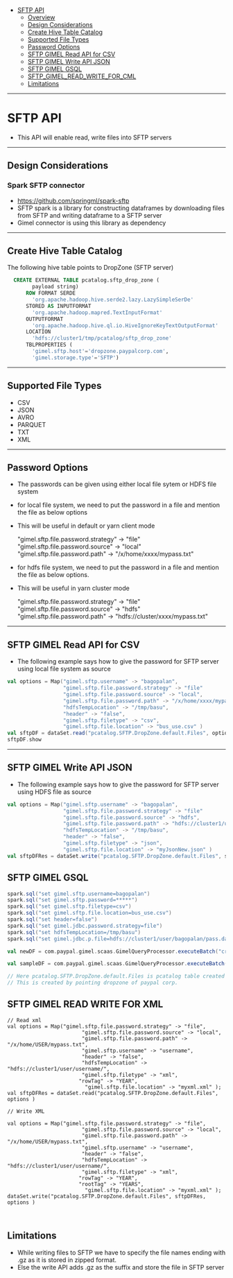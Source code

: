 
* [SFTP API](#SFTP-api)
  * [Overview](#Overview)
  * [Design Considerations](#design-considerations)
  * [Create Hive Table Catalog](#Create-Hive-Table-Catalog)
  * [Supported File Types](#supported-file-types)
  * [Password Options](#Password-Options)
  * [SFTP GIMEL Read API for CSV](#SFTP-GIMEL-Read-API-for-CSV)
  * [SFTP GIMEL Write API JSON](#SFTP-GIMEL-Write-API-JSON)
  * [SFTP GIMEL GSQL](#SFTP-GIMEL-GSQL)
  * [SFTP_GIMEL_READ_WRITE_FOR_CML](#SFTP-GIMEL-READ-WRITE-FOR-XML)
  * [Limitations](#Limitations)
  
  



--------------------------------------------------------------------------------------------------------------------


# SFTP API
* This API will enable read, write files into SFTP servers


--------------------------------------------------------------------------------------------------------------------


## Design Considerations

### Spark SFTP connector 

* https://github.com/springml/spark-sftp
* SFTP spark is a library for constructing dataframes by downloading files from SFTP and writing dataframe to a SFTP server
* Gimel connector is using this library as dependency


--------------------------------------------------------------------------------------------------------------------

## Create Hive Table Catalog

The following hive table points to DropZone (SFTP server)

```sql
  CREATE EXTERNAL TABLE pcatalog.sftp_drop_zone (
        payload string)
      ROW FORMAT SERDE
        'org.apache.hadoop.hive.serde2.lazy.LazySimpleSerDe'
      STORED AS INPUTFORMAT
        'org.apache.hadoop.mapred.TextInputFormat'
      OUTPUTFORMAT
        'org.apache.hadoop.hive.ql.io.HiveIgnoreKeyTextOutputFormat'
      LOCATION
        'hdfs://cluster1/tmp/pcatalog/sftp_drop_zone'
      TBLPROPERTIES (
        'gimel.sftp.host'='dropzone.paypalcorp.com',
        'gimel.storage.type'='SFTP')
```

--------------------------------------------------------------------------------------------------------------------

## Supported File Types

* CSV
* JSON
* AVRO
* PARQUET
* TXT
* XML

--------------------------------------------------------------------------------------------------------------------

## Password Options

* The passwords can be given using either local file sytem or HDFS file system
* for local file system, we need to put the password in a file and mention the file as below options
* This will be useful in default or yarn client mode

    "gimel.sftp.file.password.strategy" -> "file"
    "gimel.sftp.file.password.source" -> "local"
    "gimel.sftp.file.password.path" -> "/x/home/xxxx/mypass.txt"
              
* for hdfs file system, we need to put the password in a file and mention the file as below options.
* This will be useful in yarn cluster mode

    "gimel.sftp.file.password.strategy" -> "file"
    "gimel.sftp.file.password.source" -> "hdfs"
    "gimel.sftp.file.password.path" -> "hdfs://cluster/xxxx/mypass.txt"
              

--------------------------------------------------------------------------------------------------------------------

## SFTP GIMEL Read API for CSV 

* The following example says how to give the password for SFTP server using local file system as source

```scala
val options = Map("gimel.sftp.username" -> "bagopalan",
                  "gimel.sftp.file.password.strategy" -> "file"
                  "gimel.sftp.file.password.source" -> "local",
                  "gimel.sftp.file.password.path" -> "/x/home/xxxx/mypass.txt",
                  "hdfsTempLocation" -> "/tmp/basu", 
                  "header" -> "false", 
                  "gimel.sftp.filetype" -> "csv", 
                  "gimel.sftp.file.location" -> "bus_use.csv" )
val sftpDF = dataSet.read("pcatalog.SFTP.DropZone.default.Files", options )
sftpDF.show

```


--------------------------------------------------------------------------------------------------------------------


## SFTP GIMEL Write API JSON

* The following example says how to give the password for SFTP server using HDFS file as source

```scala
val options = Map("gimel.sftp.username" -> "bagopalan",
                  "gimel.sftp.file.password.strategy" -> "file"
                  "gimel.sftp.file.password.source" -> "hdfs",
                  "gimel.sftp.file.password.path" -> "hdfs://cluster1/user/xxxxxx/mypass.txt",
                  "hdfsTempLocation" -> "/tmp/basu", 
                  "header" -> "false", 
                  "gimel.sftp.filetype" -> "json", 
                  "gimel.sftp.file.location" -> "myJsonNew.json" )
val sftpDFRes = dataSet.write("pcatalog.SFTP.DropZone.default.Files", sftpDF, options )
```


## SFTP GIMEL GSQL

``` scala
spark.sql("set gimel.sftp.username=bagopalan")
spark.sql("set gimel.sftp.password=*****")
spark.sql("set gimel.sftp.filetype=csv")
spark.sql("set gimel.sftp.file.location=bus_use.csv")
spark.sql("set header=false")
spark.sql("set gimel.jdbc.password.strategy=file")
spark.sql("set hdfsTempLocation=/tmp/basu")
spark.sql("set gimel.jdbc.p.file=hdfs://cluster1/user/bagopalan/pass.dat")

val newDF = com.paypal.gimel.scaas.GimelQueryProcessor.executeBatch("create table pcatalog.teradata.simba.pp_scratch.myTable1 as select * from pcatalog.SFTP.DropZone.default.Files",spark)

val sampleDF = com.paypal.gimel.scaas.GimelQueryProcessor.executeBatch("insert into pcatalog.teradata.simba.pp_scratch.myTable1 as select * from pcatalog.SFTP.DropZone.default.Files",spark)

// Here pcatalog.SFTP.DropZone.default.Files is pcatalog table created through gimel pcatalog UI
// This is created by pointing dropzone of paypal corp.


```

## SFTP GIMEL READ WRITE FOR XML

```
// Read xml 
val options = Map("gimel.sftp.file.password.strategy" -> "file",
                        "gimel.sftp.file.password.source" -> "local",
                        "gimel.sftp.file.password.path" -> "/x/home/USER/mypass.txt",
                        "gimel.sftp.username" -> "username",
                        "header" -> "false",
                        "hdfsTempLocation" -> "hdfs://cluster1/user/username/",
                        "gimel.sftp.filetype" -> "xml",
                       "rowTag" -> "YEAR",
                         "gimel.sftp.file.location" -> "myxml.xml" );
val sftpDFRes = dataSet.read("pcatalog.SFTP.DropZone.default.Files", options )

// Write XML

val options = Map("gimel.sftp.file.password.strategy" -> "file",
                        "gimel.sftp.file.password.source" -> "local",
                        "gimel.sftp.file.password.path" -> "/x/home/USER/mypass.txt",
                        "gimel.sftp.username" -> "username",
                        "header" -> "false",
                        "hdfsTempLocation" -> "hdfs://cluster1/user/username/",
                        "gimel.sftp.filetype" -> "xml",
                       "rowTag" -> "YEAR",
                       "rootTag" -> "YEARS",
                         "gimel.sftp.file.location" -> "myxml.xml" );
dataSet.write("pcatalog.SFTP.DropZone.default.Files", sftpDFRes, options )



```

## Limitations

* While writing files to SFTP we have to specify the file names ending with .gz as it is stored in zipped format.
* Else the write API adds .gz as the suffix and store the file in SFTP server